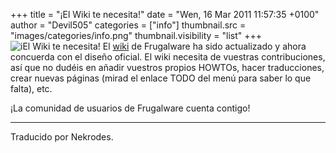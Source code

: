 +++
title = "¡El Wiki te necesita!"
date = "Wen, 16 Mar 2011 11:57:35 +0100"
author = "Devil505"
categories = ["info"]
thumbnail.src = "images/categories/info.png"
thumbnail.visibility = "list"
+++
![iEl Wiki te necesita!](images/data/wikifrontpage.png)
 El [wiki](http://wiki.frugalware.org) de Frugalware ha sido actualizado y ahora concuerda con el
 diseño oficial. El wiki necesita de vuestras contribuciones, así que no dudéis en añadir vuestros propios HOWTOs,
 hacer traducciones, crear nuevas páginas (mirad el enlace TODO del menú para saber lo que falta), etc.  
  

 ¡La comunidad de usuarios de Frugalware cuenta contigo!  

  



---


 Traducido por Nekrodes.